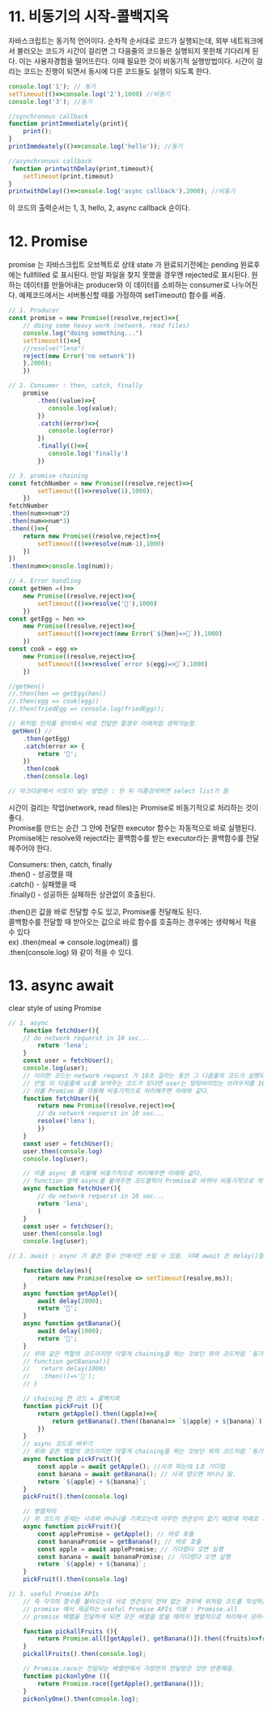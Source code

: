 # 11. 비동기의 시작-콜백지옥
자바스크립트는 동기적 언어이다. 순차적 순서대로 코드가 실행되는데, 외부 네트워크에서 불러오는 코드가 시간이 걸리면 그 다음줄의 코드들은 실행되지 못한채 기다리게 된다. 이는 사용자경험을 떨어뜨린다. 이때 필요한 것이 비동기적 실행방법이다. 시간이 걸리는 코드는 진행이 되면서 동시에 다른 코드들도 실행이 되도록 한다.
    
```javascript
console.log('1'); // 동기
setTimeout(()=>console.log('2'),1000) //비동기
console.log('3'); //동기

//synchronous callback
function printImmediately(print){
    print();
}
printImmdeately(()=>console.log('hello')); //동기

//asynchronous callback
 function printwithDelay(print,timeout){
    setTimeout(print,timeout)
}
printwithDelay(()=>console.log('async callback'),2000); //비동기
 ```
이 코드의 출력순서는 1, 3, hello, 2, async callback 순이다.

# 12. Promise
  promise 는 자바스크립트 오브젝트로 상태 state 가 완료되기전에는 pending 완료후에는 fullfilled 로 표시된다. 만일 파일을 찾지 못했을 경우엔 rejected로 표시된다.
  원하는 데이터를 만들어내는 producer와 이 데이터를 소비하는 consumer로 나누어진다.
  예제코드에서는 서버통신할 때를 가정하여 setTimeout() 함수를 써줌.
```javascript
// 1. Producer
const promise = new Promise((resolve,reject)=>{
    // doing some heavy work (network, read files)
    console.log("doing something...")
    setTimeout(()=>{
    //resolve("lena")
    reject(new Error('no network'))
    },2000);
    })

// 2. Consumer : then, catch, finally
    promise
        .then((value)=>{
           console.log(value);
        })
        .catch((error)=>{
           console.log(error)
        })
        .finally(()=>{
           console.log('finally')
        })

// 3. promise chaining
const fetchNumber = new Promise((resolve,reject)=>{
        setTimeout(()=>resolve(1),1000);
    })
fetchNumber
.then(num=>num*2)
.then(num=>num*3)
.then(()=>{
    return new Promise((resolve,reject)=>{
        setTimeout(()=>resolve(num-1),1000)
    })
})
.then(num=>console.log(num));

// 4. Error handling
const getHen =()=>
    new Promise((resolve,reject)=>{
        setTimeout(()=>resolve('🐔'),1000)
    })
const getEgg = hen =>
    new Promise((resolve,reject)=>{
        setTimeout(()=>reject(new Error(`${hen}=>🥚`)),1000)
    })
const cook = egg =>
    new Promise((resolve,reject)=>{
        setTimeout(()=>resolve(`error ${egg}=>🍳`),1000)
    })

//getHen()
//.then(hen => getEgg(hen))
//.then(egg => cook(egg))
//.then(friedEgg => console.log(friedEgg));

// 위처럼 인자를 받아와서 바로 전달만 할경우 아래처럼 생략가능함.
 getHen() //
    .then(getEgg)
    .catch(error => {
        return '🥖';
    })
    .then(cook
    .then(console.log)

// 마크다운에서 이모지 넣는 방법은 : 한 뒤 이름검색하면 select list가 뜸 
```
    
시간이 걸리는 작업(network, read files)는 Promise로 비동기적으로 처리하는 것이 좋다.<br/>
Promise를 만드는 순간 그 안에 전달한 executor 함수는 자동적으로 바로 실행된다.<br/>
Promise에는 resolve와 reject라는 콜백함수를 받는 executor라는 콜백함수를 전달헤주어야 한다. <br/>

Consumers: then, catch, finally <br/>
.then() - 성공했을 때 <br/>
.catch() - 실패했을 때 <br/>
.finally() - 성공하든 실패하든 상관없이 호출된다. <br/>

.then()은 값을 바로 전달할 수도 있고, Promise룰 전달해도 된다. <br/>
콜백함수를 전달할 때 받아오는 값으로 바로 함수를 호출하는 경우에는 생략해서 적을 수 있다 <br/>
ex)
.then(meal => console.log(meal)) 를 <br/>
.then(console.log) 와 같이 적을 수 있다. <br/>

# 13. async await
clear style of using Promise
```javascript
// 1. async
    function fetchUser(){
    // do network requerst in 10 sec...
        return 'lena';
    }
    const user = fetchUser();
    console.log(user);
    // 이러한 코드는 network request 가 10초 걸리는 동안 그 다음줄의 코드가 실행되지 못하기 때문에 비동기적 처리를 해주어야 한다.
    // 만일 이 다음줄에 ui를 보여주는 코드가 있다면 user는 텅텅비어있는 브라우저를 10초동안 보게 될것이다.
    // 이를 Promise 를 이용해 비동기적으로 처리해주면 아래와 같다.
    function fetchUser(){
        return new Promise((resolve,reject)=>{
        // do network requerst in 10 sec...
        resolve('lena');
        })
    }
    const user = fetchUser();
    user.then(console.log)
    console.log(user);

    // 이를 async 를 이용해 비동기적으로 처리해주면 아래와 같다.
    // function 앞에 async를 붙여주면 코드블럭이 Promise로 바뀌어 비동기적으로 작동됨. => syntatic sugar
    async function fetchUser(){
        // do network requerst in 10 sec...
        return 'lena';
        )
    }
    const user = fetchUser();
    user.then(console.log)
    console.log(user);

// 2. await : async 가 붙은 함수 안에서만 쓰일 수 있음. 이때 await 은 delay()함수 실행이 끝날때까지 기다려줌

    function delay(ms){
        return new Promise(resolve => setTimeout(resolve,ms));
    }
    async function getApple(){
        await delay(2000);
        return '🍎';
    }
    async function getBanana(){
        await delay(1000);
        return '🍌';
    }
    // 위와 같은 역할의 코드이지만 이렇게 chaining을 하는 것보단 위의 코드처럼 `동기적인 코드를 쓰는 것처럼` 쓰게되면 코드가 가벼우면서 더 쉽게 이해가 됨
    // function getBanana(){
    //   return delay(1000)
    //   .then(()=>'🍌');
    // }

    // chaining 한 코드 = 콜백지옥
    function pickFruit (){
        return getApple().then((apple)=>{
            return getBanana().then((banana)=> `${apple} + ${banana}`)
        })
    }
    // async 코드로 바꾸기
    // 위와 같은 역할의 코드이지만 이렇게 chaining을 하는 것보단 위의 코드처럼 `동기적인 코드를 쓰는 것처럼` 쓰게되면 코드가 가벼우면서 더 쉽게 이해가 됨
    async function pickFruit(){
        const apple = await getApple(); //사과 따는데 1초 기다림
        const banana = await getBanana(); // 사과 땄으면 바나나 땀.
        return `${apple} + ${banana}`;
    }
    pickFruit().then(console.log)

    // 병렬처리
    // 위 코드의 문제는 사과와 바나나를 가져오는데 아무런 연관성이 없기 때문에 차례로 기다릴 필요가 없으니 병렬처리를 해주면 좋음.
    async function pickFruit(){
        const applePromise = getApple(); // 바로 호출
        const bananaPromise = getBanana(); // 바로 호출 
        const apple = await applePromise; // 기다렸다 오면 실행 
        const banana = await bananaPromise; // 기다렸다 오면 실행
        return `${apple} + ${banana}`;
    }
    pickFruit().then(console.log)

// 3. useful Promise APIs 
    // 즉 각각의 함수를 불러오는데 서로 연관성이 전혀 없는 경우에 위처럼 코드를 작성하는것보다는
    // promise 에서 제공하는 useful Promise APIs 이용 : Promise.all
    // promise 배열을 전달하게 되면 모든 배열을 받을 때까지 병렬적으로 처리해서 모아주는 API

    function pickallFruits (){
        return Promise.all([getApple(), getBanana()]).then((fruits)=>fruits.join("+"))
    }
    pickallFruits().then(console.log);

    // Promise.race는 전달되는 배열안에서 가장먼저 전달받은 것만 반환해줌.
    function pickonlyOne (){
        return Promise.race([getApple(),getBanana()]);
    }
    pickonlyOne().then(console.log);
```
